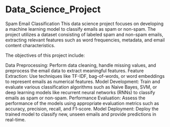 # Data_Science_Project
Spam Email Classification
This data science project focuses on developing a machine learning model to classify emails as spam or non-spam. The project utilizes a dataset consisting of labeled spam and non-spam emails, extracting relevant features such as word frequencies, metadata, and email content characteristics.

The objectives of this project include:

Data Preprocessing: Perform data cleaning, handle missing values, and preprocess the email data to extract meaningful features.
Feature Extraction: Use techniques like TF-IDF, bag-of-words, or word embeddings to represent emails as numerical features.
Model Development: Train and evaluate various classification algorithms such as Naive Bayes, SVM, or deep learning models like recurrent neural networks (RNNs) to classify emails as spam or non-spam.
Performance Evaluation: Assess the performance of the models using appropriate evaluation metrics such as accuracy, precision, recall, and F1-score.
Model Deployment: Deploy the trained model to classify new, unseen emails and provide predictions in real-time.
